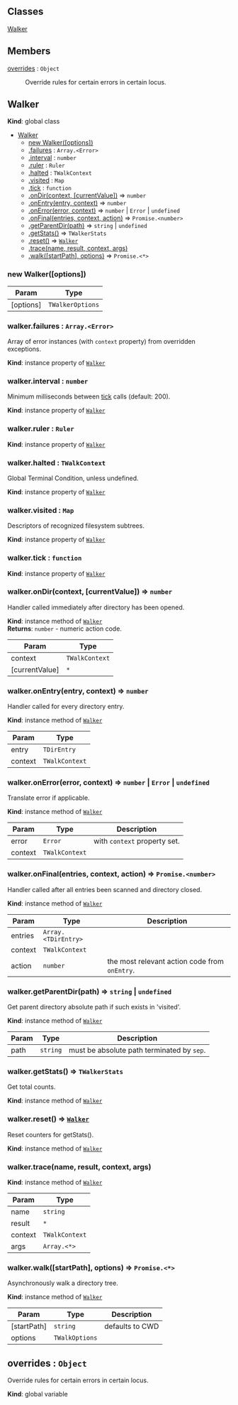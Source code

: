 ## Classes

<dl>
<dt><a href="#Walker">Walker</a></dt>
<dd></dd>
</dl>

## Members

<dl>
<dt><a href="#overrides">overrides</a> : <code>Object</code></dt>
<dd><p>Override rules for certain errors in certain locus.</p>
</dd>
</dl>

<a name="Walker"></a>

## Walker
**Kind**: global class  

* [Walker](#Walker)
    * [new Walker([options])](#new_Walker_new)
    * [.failures](#Walker+failures) : <code>Array.&lt;Error&gt;</code>
    * [.interval](#Walker+interval) : <code>number</code>
    * [.ruler](#Walker+ruler) : <code>Ruler</code>
    * [.halted](#Walker+halted) : <code>TWalkContext</code>
    * [.visited](#Walker+visited) : <code>Map</code>
    * [.tick](#Walker+tick) : <code>function</code>
    * [.onDir(context, [currentValue])](#Walker+onDir) ⇒ <code>number</code>
    * [.onEntry(entry, context)](#Walker+onEntry) ⇒ <code>number</code>
    * [.onError(error, context)](#Walker+onError) ⇒ <code>number</code> \| <code>Error</code> \| <code>undefined</code>
    * [.onFinal(entries, context, action)](#Walker+onFinal) ⇒ <code>Promise.&lt;number&gt;</code>
    * [.getParentDir(path)](#Walker+getParentDir) ⇒ <code>string</code> \| <code>undefined</code>
    * [.getStats()](#Walker+getStats) ⇒ <code>TWalkerStats</code>
    * [.reset()](#Walker+reset) ⇒ [<code>Walker</code>](#Walker)
    * [.trace(name, result, context, args)](#Walker+trace)
    * [.walk([startPath], options)](#Walker+walk) ⇒ <code>Promise.&lt;\*&gt;</code>

<a name="new_Walker_new"></a>

### new Walker([options])

| Param | Type |
| --- | --- |
| [options] | <code>TWalkerOptions</code> | 

<a name="Walker+failures"></a>

### walker.failures : <code>Array.&lt;Error&gt;</code>
Array of error instances (with `context` property) from overridden exceptions.

**Kind**: instance property of [<code>Walker</code>](#Walker)  
<a name="Walker+interval"></a>

### walker.interval : <code>number</code>
Minimum milliseconds between [tick](#Walker+tick) calls (default: 200).

**Kind**: instance property of [<code>Walker</code>](#Walker)  
<a name="Walker+ruler"></a>

### walker.ruler : <code>Ruler</code>
**Kind**: instance property of [<code>Walker</code>](#Walker)  
<a name="Walker+halted"></a>

### walker.halted : <code>TWalkContext</code>
Global Terminal Condition, unless undefined.

**Kind**: instance property of [<code>Walker</code>](#Walker)  
<a name="Walker+visited"></a>

### walker.visited : <code>Map</code>
Descriptors of recognized filesystem subtrees.

**Kind**: instance property of [<code>Walker</code>](#Walker)  
<a name="Walker+tick"></a>

### walker.tick : <code>function</code>
**Kind**: instance property of [<code>Walker</code>](#Walker)  
<a name="Walker+onDir"></a>

### walker.onDir(context, [currentValue]) ⇒ <code>number</code>
Handler called immediately after directory has been opened.

**Kind**: instance method of [<code>Walker</code>](#Walker)  
**Returns**: <code>number</code> - numeric action code.  

| Param | Type |
| --- | --- |
| context | <code>TWalkContext</code> | 
| [currentValue] | <code>\*</code> | 

<a name="Walker+onEntry"></a>

### walker.onEntry(entry, context) ⇒ <code>number</code>
Handler called for every directory entry.

**Kind**: instance method of [<code>Walker</code>](#Walker)  

| Param | Type |
| --- | --- |
| entry | <code>TDirEntry</code> | 
| context | <code>TWalkContext</code> | 

<a name="Walker+onError"></a>

### walker.onError(error, context) ⇒ <code>number</code> \| <code>Error</code> \| <code>undefined</code>
Translate error if applicable.

**Kind**: instance method of [<code>Walker</code>](#Walker)  

| Param | Type | Description |
| --- | --- | --- |
| error | <code>Error</code> | with `context` property set. |
| context | <code>TWalkContext</code> |  |

<a name="Walker+onFinal"></a>

### walker.onFinal(entries, context, action) ⇒ <code>Promise.&lt;number&gt;</code>
Handler called after all entries been scanned and directory closed.

**Kind**: instance method of [<code>Walker</code>](#Walker)  

| Param | Type | Description |
| --- | --- | --- |
| entries | <code>Array.&lt;TDirEntry&gt;</code> |  |
| context | <code>TWalkContext</code> |  |
| action | <code>number</code> | the most relevant action code from `onEntry`. |

<a name="Walker+getParentDir"></a>

### walker.getParentDir(path) ⇒ <code>string</code> \| <code>undefined</code>
Get parent directory absolute path if such exists in 'visited'.

**Kind**: instance method of [<code>Walker</code>](#Walker)  

| Param | Type | Description |
| --- | --- | --- |
| path | <code>string</code> | must be absolute path terminated by `sep`. |

<a name="Walker+getStats"></a>

### walker.getStats() ⇒ <code>TWalkerStats</code>
Get total counts.

**Kind**: instance method of [<code>Walker</code>](#Walker)  
<a name="Walker+reset"></a>

### walker.reset() ⇒ [<code>Walker</code>](#Walker)
Reset counters for getStats().

**Kind**: instance method of [<code>Walker</code>](#Walker)  
<a name="Walker+trace"></a>

### walker.trace(name, result, context, args)
**Kind**: instance method of [<code>Walker</code>](#Walker)  

| Param | Type |
| --- | --- |
| name | <code>string</code> | 
| result | <code>\*</code> | 
| context | <code>TWalkContext</code> | 
| args | <code>Array.&lt;\*&gt;</code> | 

<a name="Walker+walk"></a>

### walker.walk([startPath], options) ⇒ <code>Promise.&lt;\*&gt;</code>
Asynchronously walk a directory tree.

**Kind**: instance method of [<code>Walker</code>](#Walker)  

| Param | Type | Description |
| --- | --- | --- |
| [startPath] | <code>string</code> | defaults to CWD |
| options | <code>TWalkOptions</code> |  |

<a name="overrides"></a>

## overrides : <code>Object</code>
Override rules for certain errors in certain locus.

**Kind**: global variable  
